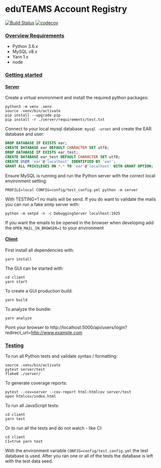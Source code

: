 # eduTEAMS Account Registry
[![Build Status](https://travis-ci.com/oharsta/eduteam-account-registry.svg?branch=master)](https://travis-ci.com/oharsta/eduteam-account-registry)
[![codecov](https://codecov.io/gh/oharsta/eduteam-account-registry/branch/master/graph/badge.svg)](https://codecov.io/gh/oharsta/eduteam-account-registry)

### [Overview Requirements](#system-requirements)

- Python 3.6.x
- MySQL v8.x
- Yarn 1.x
- node

### [Getting started](#getting-started)

#### [Server](#server)
Create a virtual environment and install the required python packages:
```
python3 -m venv .venv
source .venv/bin/activate
pip install --upgrade pip
pip install -r ./server/requirements/test.txt
```
Connect to your local mysql database: `mysql -uroot` and create the EAR database and user:

```sql
DROP DATABASE IF EXISTS ear;
CREATE DATABASE ear DEFAULT CHARACTER SET utf8;
DROP DATABASE IF EXISTS ear_test;
CREATE DATABASE ear_test DEFAULT CHARACTER SET utf8;
CREATE USER 'ear'@'localhost' IDENTIFIED BY 'ear';
GRANT ALL PRIVILEGES ON *.* TO 'ear'@'localhost' WITH GRANT OPTION;
```
Ensure MySQL is running and run the Python server with the correct local environment setting:
```
PROFILE=local CONFIG=config/test_config.yml python -m server
```
With TESTING=1 no mails will be send. If you do want to validate the mails you can run a fake smtp server with:
```
python -m smtpd -n -c DebuggingServer localhost:1025
```
If you want the emails to be opened in the browser when developing add the `OPEN_MAIL_IN_BROWSER=1` to your environment

#### [Client](#client)
First install all dependencies with:
```
yarn install
```
The GUI can be started with:
```
cd client
yarn start
```
To create a GUI production build:
```
yarn build
```
To analyze the bundle:
```
yarn analyze
```
Point your browser to http://localhost:5000/api/users/login?redirect_url=http://www.example.com

### [Testing](#testing)

To run all Python tests and validate syntax / formatting:
```
source .venv/bin/activate
pytest server/test
flake8 ./server/
```
To generate coverage reports:
```
pytest --cov=server --cov-report html:htmlcov server/test
open htmlcov/index.html
```
To run all JavaScript tests:
```
cd client
yarn test
```
Or to run all the tests and do not watch - like CI:
```
cd client
CI=true yarn test
```
With the environment variable `CONFIG=config/test_config.yml` the test database is used. After you ran one or all of the tests
the database is left with the test data seed.
